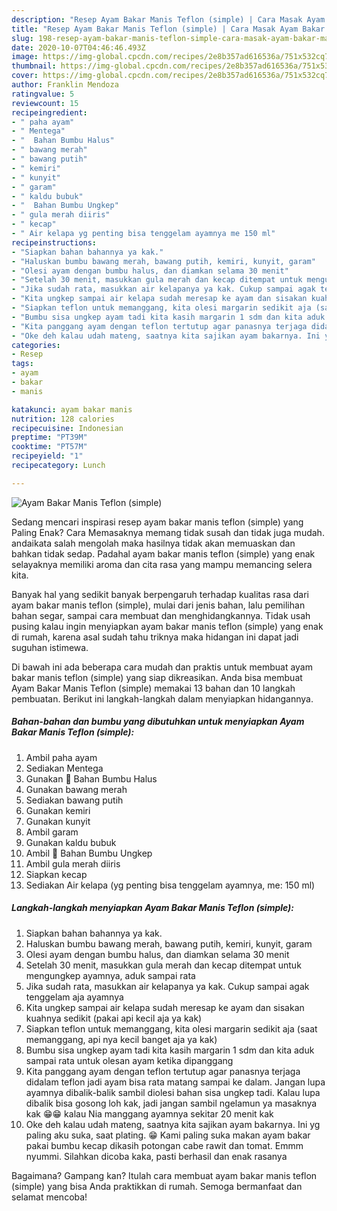 ```yaml
---
description: "Resep Ayam Bakar Manis Teflon (simple) | Cara Masak Ayam Bakar Manis Teflon (simple) Yang Sedap"
title: "Resep Ayam Bakar Manis Teflon (simple) | Cara Masak Ayam Bakar Manis Teflon (simple) Yang Sedap"
slug: 198-resep-ayam-bakar-manis-teflon-simple-cara-masak-ayam-bakar-manis-teflon-simple-yang-sedap
date: 2020-10-07T04:46:46.493Z
image: https://img-global.cpcdn.com/recipes/2e8b357ad616536a/751x532cq70/ayam-bakar-manis-teflon-simple-foto-resep-utama.jpg
thumbnail: https://img-global.cpcdn.com/recipes/2e8b357ad616536a/751x532cq70/ayam-bakar-manis-teflon-simple-foto-resep-utama.jpg
cover: https://img-global.cpcdn.com/recipes/2e8b357ad616536a/751x532cq70/ayam-bakar-manis-teflon-simple-foto-resep-utama.jpg
author: Franklin Mendoza
ratingvalue: 5
reviewcount: 15
recipeingredient:
- " paha ayam"
- " Mentega"
- "  Bahan Bumbu Halus"
- " bawang merah"
- " bawang putih"
- " kemiri"
- " kunyit"
- " garam"
- " kaldu bubuk"
- "  Bahan Bumbu Ungkep"
- " gula merah diiris"
- " kecap"
- " Air kelapa yg penting bisa tenggelam ayamnya me 150 ml"
recipeinstructions:
- "Siapkan bahan bahannya ya kak."
- "Haluskan bumbu bawang merah, bawang putih, kemiri, kunyit, garam"
- "Olesi ayam dengan bumbu halus, dan diamkan selama 30 menit"
- "Setelah 30 menit, masukkan gula merah dan kecap ditempat untuk mengungkep ayamnya, aduk sampai rata"
- "Jika sudah rata, masukkan air kelapanya ya kak. Cukup sampai agak tenggelam aja ayamnya"
- "Kita ungkep sampai air kelapa sudah meresap ke ayam dan sisakan kuahnya sedikit (pakai api kecil aja ya kak)"
- "Siapkan teflon untuk memanggang, kita olesi margarin sedikit aja (saat memanggang, api nya kecil banget aja ya kak)"
- "Bumbu sisa ungkep ayam tadi kita kasih margarin 1 sdm dan kita aduk sampai rata untuk olesan ayam ketika dipanggang"
- "Kita panggang ayam dengan teflon tertutup agar panasnya terjaga didalam teflon jadi ayam bisa rata matang sampai ke dalam. Jangan lupa ayamnya dibalik-balik sambil diolesi bahan sisa ungkep tadi. Kalau lupa dibalik bisa gosong loh kak, jadi jangan sambil ngelamun ya masaknya kak 😁😁 kalau Nia manggang ayamnya sekitar 20 menit kak"
- "Oke deh kalau udah mateng, saatnya kita sajikan ayam bakarnya. Ini yg paling aku suka, saat plating. 😁 Kami paling suka makan ayam bakar pakai bumbu kecap dikasih potongan cabe rawit dan tomat. Emmm nyummi. Silahkan dicoba kaka, pasti berhasil dan enak rasanya"
categories:
- Resep
tags:
- ayam
- bakar
- manis

katakunci: ayam bakar manis 
nutrition: 128 calories
recipecuisine: Indonesian
preptime: "PT39M"
cooktime: "PT57M"
recipeyield: "1"
recipecategory: Lunch

---
```



![Ayam Bakar Manis Teflon (simple)](https://img-global.cpcdn.com/recipes/2e8b357ad616536a/751x532cq70/ayam-bakar-manis-teflon-simple-foto-resep-utama.jpg)

Sedang mencari inspirasi resep ayam bakar manis teflon (simple) yang Paling Enak? Cara Memasaknya memang tidak susah dan tidak juga mudah. andaikata salah mengolah maka hasilnya tidak akan memuaskan dan bahkan tidak sedap. Padahal ayam bakar manis teflon (simple) yang enak selayaknya memiliki aroma dan cita rasa yang mampu memancing selera kita.

Banyak hal yang sedikit banyak berpengaruh terhadap kualitas rasa dari ayam bakar manis teflon (simple), mulai dari jenis bahan, lalu pemilihan bahan segar, sampai cara membuat dan menghidangkannya. Tidak usah pusing kalau ingin menyiapkan ayam bakar manis teflon (simple) yang enak di rumah, karena asal sudah tahu triknya maka hidangan ini dapat jadi suguhan istimewa.




Di bawah ini ada beberapa cara mudah dan praktis untuk membuat ayam bakar manis teflon (simple) yang siap dikreasikan. Anda bisa membuat Ayam Bakar Manis Teflon (simple) memakai 13 bahan dan 10 langkah pembuatan. Berikut ini langkah-langkah dalam menyiapkan hidangannya.

<!--inarticleads1-->

##### Bahan-bahan dan bumbu yang dibutuhkan untuk menyiapkan Ayam Bakar Manis Teflon (simple):

1. Ambil  paha ayam
1. Sediakan  Mentega
1. Gunakan  📌 Bahan Bumbu Halus
1. Gunakan  bawang merah
1. Sediakan  bawang putih
1. Gunakan  kemiri
1. Gunakan  kunyit
1. Ambil  garam
1. Gunakan  kaldu bubuk
1. Ambil  📌 Bahan Bumbu Ungkep
1. Ambil  gula merah diiris
1. Siapkan  kecap
1. Sediakan  Air kelapa (yg penting bisa tenggelam ayamnya, me: 150 ml)




<!--inarticleads2-->

##### Langkah-langkah menyiapkan Ayam Bakar Manis Teflon (simple):

1. Siapkan bahan bahannya ya kak.
1. Haluskan bumbu bawang merah, bawang putih, kemiri, kunyit, garam
1. Olesi ayam dengan bumbu halus, dan diamkan selama 30 menit
1. Setelah 30 menit, masukkan gula merah dan kecap ditempat untuk mengungkep ayamnya, aduk sampai rata
1. Jika sudah rata, masukkan air kelapanya ya kak. Cukup sampai agak tenggelam aja ayamnya
1. Kita ungkep sampai air kelapa sudah meresap ke ayam dan sisakan kuahnya sedikit (pakai api kecil aja ya kak)
1. Siapkan teflon untuk memanggang, kita olesi margarin sedikit aja (saat memanggang, api nya kecil banget aja ya kak)
1. Bumbu sisa ungkep ayam tadi kita kasih margarin 1 sdm dan kita aduk sampai rata untuk olesan ayam ketika dipanggang
1. Kita panggang ayam dengan teflon tertutup agar panasnya terjaga didalam teflon jadi ayam bisa rata matang sampai ke dalam. Jangan lupa ayamnya dibalik-balik sambil diolesi bahan sisa ungkep tadi. Kalau lupa dibalik bisa gosong loh kak, jadi jangan sambil ngelamun ya masaknya kak 😁😁 kalau Nia manggang ayamnya sekitar 20 menit kak
1. Oke deh kalau udah mateng, saatnya kita sajikan ayam bakarnya. Ini yg paling aku suka, saat plating. 😁 Kami paling suka makan ayam bakar pakai bumbu kecap dikasih potongan cabe rawit dan tomat. Emmm nyummi. Silahkan dicoba kaka, pasti berhasil dan enak rasanya




Bagaimana? Gampang kan? Itulah cara membuat ayam bakar manis teflon (simple) yang bisa Anda praktikkan di rumah. Semoga bermanfaat dan selamat mencoba!
